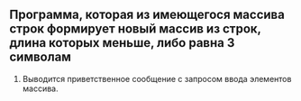 ## Программа, которая из имеющегося массива строк формирует новый массив из строк, длина которых меньше, либо равна 3 символам ##

1. Выводится приветственное сообщение с запросом ввода элементов массива.

